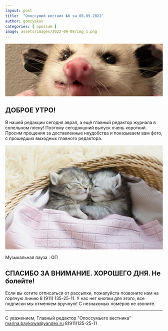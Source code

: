 ```yaml
---
layout: post
title:  "Опоссумий вестник №6 за 08.09.2022"
author: gomzyakov
categories: [ opossum ]
image: assets/images/2022-09-08/img_1.png
---
```


![img.png](../assets/images/2022-09-08/img.png)

## ДОБРОЕ УТРО!

В нашей редакции сегодня аврал, а ещё главный редактор журнала в сопельном плену!
Поэтому сегодняшний выпуск очень короткий. Просим прощения за доставленные неудобства и показываем вам фото, с прошедших выходных главного редактора. 

![img_1.png](../assets/images/2022-09-08/img_1.png)

Музыкальная пауза : ОП

## СПАСИБО ЗА ВНИМАНИЕ. ХОРОШЕГО ДНЯ. Не болейте!

Если вы хотите отписаться от рассылки, пожалуйста позвоните нам на горячую линию 8 (911) 135-25-11.
У нас нет кнопки для этого, все подписки мы отменяем вручную! С незнакомых номеров не звоните.

---

С уважением, Главный редактор "Опоссумьего вестника"
marina.baykowa@yandex.ru
8(911)135-25-11
